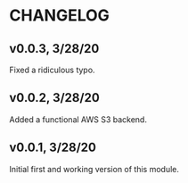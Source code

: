 # CHANGELOG

## v0.0.3, 3/28/20
Fixed a ridiculous typo.

## v0.0.2, 3/28/20
Added a functional AWS S3 backend.

## v0.0.1, 3/28/20
Initial first and working version of this module.
